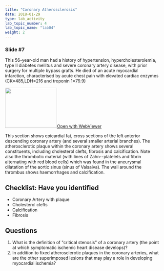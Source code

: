 ```yaml
---
title: "Coronary Atherosclerosis"
date: 2018-01-29
type: lab_activity
lab_topic_number: 4
lab_topic_name: "lab04"
weight: 2
---
```

<div class="entrybody">
<h3>Slide #7</h3>

<p>This 56-year-old man had a history of hypertension, hypercholesterolemia, type II diabetes mellitus and severe coronary artery disease, with prior surgery for multiple bypass grafts. He died of an acute myocardial infarction, characterised by acute chest pain with elevated cardiac enzymes (CK=485,<span class="caps">LDH</span>=216 and troponin 1=79.9)</p>

<div class="thumbnail"><a href="http://virtualslides.cumc.columbia.edu/3477.svs/view.apml?" target="_blank"><img alt="" src="http://pathologylab.ccnmtl.columbia.edu/assets/images/slide_3477.jpg" width="170" height="131" class="mt-image-left"></a><a href="http://virtualslides.cumc.columbia.edu/3477.svs/view.apml?" target="_blank">Open with WebViewer</a></div>

<p>This section shows epicardial fat, cross sections of the left anterior descending coronary artery (and several smaller arterial branches). The atherosclerotic plaque within the coronary artery shows several constituents, including cholesterol clefts, fibrosis and calcification. Note also the thrombotic material (with lines of Zahn--platelets and fibrin alternating with red blood cells) which was found in the aneurysmal dilatation of the aortic sinus (sinus of Valsalva). The wall around the thrombus shows haemorrhages and calcification.<br clear="all"></p>

<h2>Checklist: Have you identified</h2>


<ul class="checklist">
<li>Coronary Artery with plaque</li>
<li>Cholesterol clefts</li>
<li>Calcification</li>
<li>Fibrosis</li>
</ul>



<h2>Questions</h2>


<ol>
<li>What is the definition of "critical stenosis" of a coronary artery (the point at which symptomatic ischemic heart disease develops)?</li>
<li>In addition to fixed atherosclerotic plaques in the coronary arteries, what are the other superimposed lesions that may play a role in developing myocardial ischemia?</li>
</ol>


						
</div>
